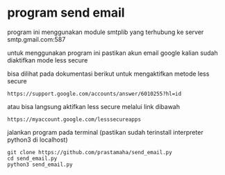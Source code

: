 # program send email

program ini menggunakan module smtplib yang terhubung ke server smtp.gmail.com:587

untuk menggunakan program ini pastikan akun email google kalian sudah diaktifkan mode less secure

bisa dilihat pada dokumentasi berikut untuk mengaktifkan metode less secure

    https://support.google.com/accounts/answer/6010255?hl=id

atau bisa langsung aktifkan less secure melalui link dibawah

    https://myaccount.google.com/lesssecureapps

jalankan program pada terminal (pastikan sudah terinstall interpreter python3 di localhost)

    git clone https://github.com/prastamaha/send_email.py
    cd send_email.py
    python3 send_email.py